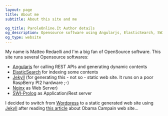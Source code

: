 ```yaml
---
layout: page
title: About me
subtitle: About this site and me

og_title: ParoleOnline.It Author details
og_description: Opensource software using Angularjs, ElasticSearch, SWI-Prolog as application/rest server, Nginx, Jekyll
og_type: website
---
```


My name is  Matteo Redaelli and I'm a big fan of OpenSource software. This site runs several Opensource softwares:

- [Angularjs](https://angularjs.org/) for calling REST APIs and generating dynamic contents
- [ElasticSearch](https://www.elastic.co/products/elasticsearch) for indexing some contents
- [Jekyll](https://jekyllrb.com/) (for generating this - not so - static web site. It runs on a poor RaspBerry PI2 hardware ;-)
- [Nginx](http://nginx.org/) as Web Server)
- [SWI-Prolog](http://www.swi-prolog.org/) as Application/Rest server

I decided to switch from [Wordpress](http://www.wordpress.org) to a static generated web site using [Jekyll](https://jekyllrb.com/)
after reading [this article](http://kylerush.net/blog/meet-the-obama-campaigns-250-million-fundraising-platform/) about Obama Campain web site...

